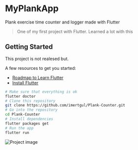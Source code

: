 # MyPlankApp 

Plank exercise time counter and logger made with Flutter

> One of my first project with Flutter. Learned a lot with this 

## Getting Started

This project is not realesed but.

A few resources to get you started:

- [Roadmap to Learn Flutter ](https://medium.com/flutterdevs/roadmap-to-become-a-flutter-developer-resources-for-beginners-ccb68718c84b)
- [Install Flutter](https://flutter.dev/docs/get-started/install)


```bash
# Make sure that everything is ok
flutter doctor
# Clone this repository
git clone https://github.com/imertgul/Plank-Counter.git
# Go into the repository
cd Plank-Counter
# Install dependencies
flutter packages get 
# Run the app
flutter run
```

![Project image](https://raw.githubusercontent.com/imertgul/Plank-Counter/master/art/app2.gif)




